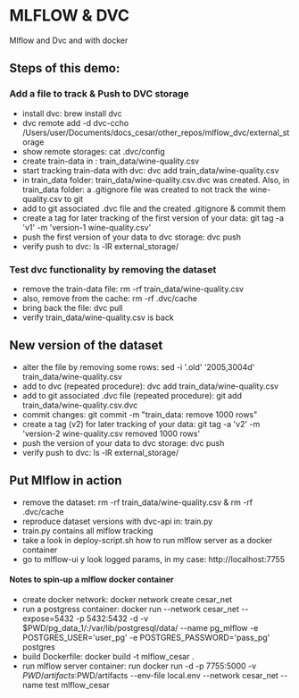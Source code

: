 # MLFLOW & DVC
Mlflow and Dvc and with docker

## Steps of this demo:

### Add a file to track & Push to DVC storage
- install dvc: brew install dvc
- dvc remote add -d dvc-ccho /Users/user/Documents/docs_cesar/other_repos/mlflow_dvc/external_storage
- show remote storages: cat .dvc/config 
- create train-data in : train_data/wine-quality.csv
- start tracking train-data with dvc: dvc add train_data/wine-quality.csv
- in train_data folder: train_data/wine-quality.csv.dvc was created. Also, in train_data folder: a .gitignore file was created to not track the wine-quality.csv to git
- add to git associated .dvc file and the created .gitignore & commit them
- create a tag for later tracking of the first version of your data: git tag -a 'v1' -m 'version-1 wine-quality.csv'
- push the first version of your data to dvc storage: dvc push
- verify push to dvc: ls -lR external_storage/

### Test dvc functionality by removing the dataset
- remove the train-data file: rm -rf train_data/wine-quality.csv
- also, remove from the cache: rm -rf .dvc/cache
- bring back the file: dvc pull
- verify train_data/wine-quality.csv is back

## New version of the dataset
- alter the file by removing some rows: sed -i '.old' '2005,3004d' train_data/wine-quality.csv
- add to dvc (repeated procedure): dvc add train_data/wine-quality.csv
- add to git associated .dvc file (repeated procedure): git add train_data/wine-quality.csv.dvc
- commit changes: git commit -m "train_data: remove 1000 rows"
- create a tag (v2) for later tracking of your data: git tag -a 'v2' -m 'version-2 wine-quality.csv removed 1000 rows'
- push the version of your data to dvc storage: dvc push
- verify push to dvc: ls -lR external_storage/

## Put Mlflow in action
- remove the dataset: rm -rf train_data/wine-quality.csv & rm -rf .dvc/cache
- reproduce dataset versions with dvc-api in: train.py
- train.py contains all mlflow tracking
- take a look in deploy-script.sh how to run mlflow server as a docker container
- go to mlflow-ui y look logged params, in my case: http://localhost:7755

#### Notes to spin-up a mlflow docker container
- create docker network: docker network create cesar_net
- run a postgress container: docker run --network cesar_net --expose=5432 -p 5432:5432 -d -v $PWD/pg_data_1/:/var/lib/postgresql/data/ --name pg_mlflow -e POSTGRES_USER='user_pg' -e POSTGRES_PASSWORD='pass_pg' postgres
- build Dockerfile: docker build -t mlflow_cesar .
- run mlflow server container: run docker run -d -p 7755:5000 -v $PWD/artifacts:$PWD/artifacts --env-file local.env --network cesar_net --name test mlflow_cesar
